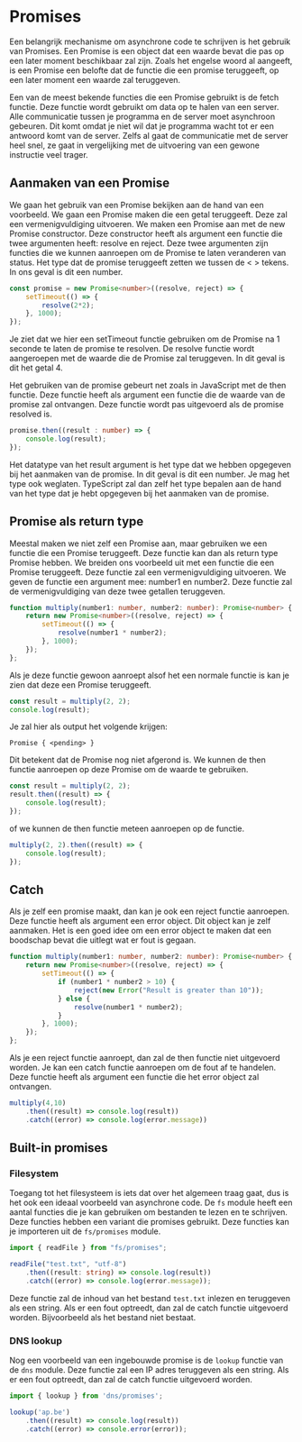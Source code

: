 # Promises

Een belangrijk mechanisme om asynchrone code te schrijven is het gebruik van Promises. Een Promise is een object dat een waarde bevat die pas op een later moment beschikbaar zal zijn. Zoals het engelse woord al aangeeft, is een Promise een belofte dat de functie die een promise teruggeeft, op een later moment een waarde zal teruggeven.

Een van de meest bekende functies die een Promise gebruikt is de fetch functie. Deze functie wordt gebruikt om data op te halen van een server. Alle communicatie tussen je programma en de server moet asynchroon gebeuren. Dit komt omdat je niet wil dat je programma wacht tot er een antwoord komt van de server. Zelfs al gaat de communicatie met de server heel snel, ze gaat in vergelijking met de uitvoering van een gewone instructie veel trager.

## Aanmaken van een Promise

We gaan het gebruik van een Promise bekijken aan de hand van een voorbeeld. We gaan een Promise maken die een getal teruggeeft. Deze zal een vermenigvuldiging uitvoeren. We maken een Promise aan met de new Promise constructor. Deze constructor heeft als argument een functie die twee argumenten heeft: resolve en reject. Deze twee argumenten zijn functies die we kunnen aanroepen om de Promise te laten veranderen van status. Het type dat de promise teruggeeft zetten we tussen de < > tekens. In ons geval is dit een number.

```typescript
const promise = new Promise<number>((resolve, reject) => {
    setTimeout(() => {
        resolve(2*2);
    }, 1000);
});
```

Je ziet dat we hier een setTimeout functie gebruiken om de Promise na 1 seconde te laten de promise te resolven. De resolve functie wordt aangeroepen met de waarde die de Promise zal teruggeven. In dit geval is dit het getal 4. 

Het gebruiken van de promise gebeurt net zoals in JavaScript met de then functie. Deze functie heeft als argument een functie die de waarde van de promise zal ontvangen. Deze functie wordt pas uitgevoerd als de promise resolved is. 

```typescript
promise.then((result : number) => {
    console.log(result);
});
```

Het datatype van het result argument is het type dat we hebben opgegeven bij het aanmaken van de promise. In dit geval is dit een number. Je mag het type ook weglaten. TypeScript zal dan zelf het type bepalen aan de hand van het type dat je hebt opgegeven bij het aanmaken van de promise.

## Promise als return type

Meestal maken we niet zelf een Promise aan, maar gebruiken we een functie die een Promise teruggeeft. Deze functie kan dan als return type Promise hebben. We breiden ons voorbeeld uit met een functie die een Promise teruggeeft. Deze functie zal een vermenigvuldiging uitvoeren. We geven de functie een argument mee: number1 en number2. Deze functie zal de vermenigvuldiging van deze twee getallen teruggeven.

```typescript
function multiply(number1: number, number2: number): Promise<number> {
    return new Promise<number>((resolve, reject) => {
        setTimeout(() => {
            resolve(number1 * number2);
        }, 1000);
    });
};
```

Als je deze functie gewoon aanroept alsof het een normale functie is kan je zien dat deze een Promise teruggeeft.

```typescript
const result = multiply(2, 2);
console.log(result); 
```

Je zal hier als output het volgende krijgen:

```
Promise { <pending> }
```

Dit betekent dat de Promise nog niet afgerond is. We kunnen de then functie aanroepen op deze Promise om de waarde te gebruiken.

```typescript
const result = multiply(2, 2);
result.then((result) => {
    console.log(result);
});
```

of we kunnen de then functie meteen aanroepen op de functie.

```typescript
multiply(2, 2).then((result) => {
    console.log(result);
});
```

## Catch

Als je zelf een promise maakt, dan kan je ook een reject functie aanroepen. Deze functie heeft als argument een error object. Dit object kan je zelf aanmaken. Het is een goed idee om een error object te maken dat een boodschap bevat die uitlegt wat er fout is gegaan. 

```typescript
function multiply(number1: number, number2: number): Promise<number> {
    return new Promise<number>((resolve, reject) => {
        setTimeout(() => {
            if (number1 * number2 > 10) {
                reject(new Error("Result is greater than 10"));
            } else {
                resolve(number1 * number2);
            }
        }, 1000);
    });
};
```

Als je een reject functie aanroept, dan zal de then functie niet uitgevoerd worden. Je kan een catch functie aanroepen om de fout af te handelen. Deze functie heeft als argument een functie die het error object zal ontvangen.

```typescript
multiply(4,10)
    .then((result) => console.log(result))
    .catch((error) => console.log(error.message))
```

## Built-in promises

### Filesystem

Toegang tot het filesysteem is iets dat over het algemeen traag gaat, dus is het ook een ideaal voorbeeld van asynchrone code. De `fs` module heeft een aantal functies die je kan gebruiken om bestanden te lezen en te schrijven. Deze functies hebben een variant die promises gebruikt. Deze functies kan je importeren uit de `fs/promises` module.

```typescript
import { readFile } from "fs/promises";

readFile("test.txt", "utf-8")
    .then((result: string) => console.log(result))
    .catch((error) => console.log(error.message));
```

Deze functie zal de inhoud van het bestand `test.txt` inlezen en teruggeven als een string. Als er een fout optreedt, dan zal de catch functie uitgevoerd worden. Bijvoorbeeld als het bestand niet bestaat.

### DNS lookup

Nog een voorbeeld van een ingebouwde promise is de `lookup` functie van de `dns` module. Deze functie zal een IP adres teruggeven als een string. Als er een fout optreedt, dan zal de catch functie uitgevoerd worden.

```typescript
import { lookup } from 'dns/promises';

lookup('ap.be')
    .then((result) => console.log(result))
    .catch((error) => console.error(error));
```
